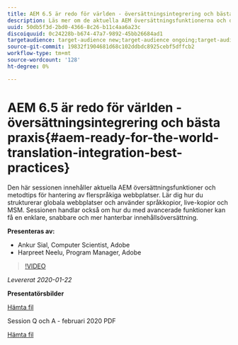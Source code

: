 ```yaml
---
title: AEM 6.5 är redo för världen - översättningsintegrering och bästa praxis
description: Läs mer om de aktuella AEM översättningsfunktionerna och de bästa sätten att hantera flerspråkiga webbplatser. Lär dig strukturera globala webbplatser, använda språkkopior, live-kopior och MSM. Uppnå enklare, snabbare och mer hanterbar innehållsöversättning med avancerade funktioner.
uuid: 50db5f3d-2bd0-4366-8c26-b11c4aa6a23c
discoiquuid: 0c24228b-b674-47a7-9892-45bb26684ad1
targetaudience: target-audience new;target-audience ongoing;target-audience upgrader
source-git-commit: 19832f1904681d68c102ddbdc8925cebf5dffcb2
workflow-type: tm+mt
source-wordcount: '128'
ht-degree: 0%

---
```



# AEM 6.5 är redo för världen - översättningsintegrering och bästa praxis{#aem-ready-for-the-world-translation-integration-best-practices}

Den här sessionen innehåller aktuella AEM översättningsfunktioner och metodtips för hantering av flerspråkiga webbplatser. Lär dig hur du strukturerar globala webbplatser och använder språkkopior, live-kopior och MSM. Sessionen handlar också om hur du med avancerade funktioner kan få en enklare, snabbare och mer hanterbar innehållsöversättning.

**Presenteras av:**

* Ankur Sial, Computer Scientist, Adobe
* Harpreet Neelu, Program Manager, Adobe

>[!VIDEO](https://video.tv.adobe.com/v/31153?quality=9)

*Levererat 2020-01-22*

**Presentatörsbilder**

[Hämta fil](assets/gems-2020-translations.pdf)

Session Q och A - februari 2020 PDF

[Hämta fil](assets/aem-gems-translationqnafeb2020.pdf)
